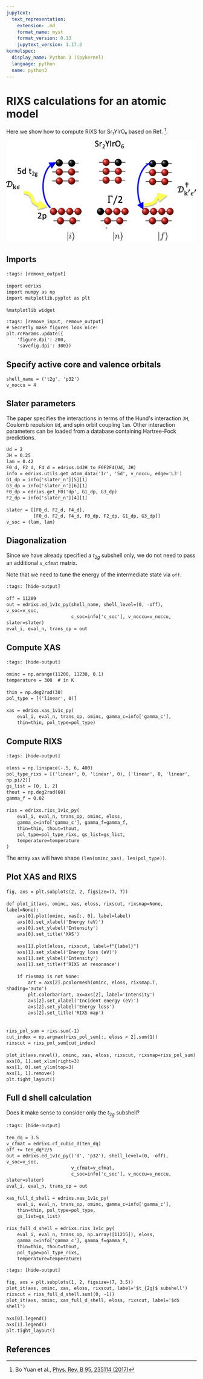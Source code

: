 ```yaml
---
jupytext:
  text_representation:
    extension: .md
    format_name: myst
    format_version: 0.13
    jupytext_version: 1.17.2
kernelspec:
  display_name: Python 3 (ipykernel)
  language: python
  name: python3
---
```


# RIXS calculations for an atomic model
Here we show how to compute RIXS for Sr₂YIrO₆ based on Ref. [^1]. 

![Sr₂YIrO₆](./Sr2YIrO6.png)

## Imports

```{code-cell} ipython3
:tags: [remove_output]

import edrixs
import numpy as np
import matplotlib.pyplot as plt

%matplotlib widget
```

```{code-cell} ipython3
:tags: [remove_input, remove_output]
# Secretly make figures look nice!
plt.rcParams.update({
    'figure.dpi': 200,
    'savefig.dpi': 300})
```

## Specify active core and valence orbitals

```{code-cell} ipython3
shell_name = ('t2g', 'p32')
v_noccu = 4
```

## Slater parameters
The paper specifies the interactions in terms of the Hund's interaction
`JH`, Coulomb repulsion `Ud`, and spin orbit coupling `lam`. Other interaction parameters can be loaded from a database containing Hartree-Fock predictions.

```{code-cell} ipython3
Ud = 2
JH = 0.25
lam = 0.42
F0_d, F2_d, F4_d = edrixs.UdJH_to_F0F2F4(Ud, JH)
info = edrixs.utils.get_atom_data('Ir', '5d', v_noccu, edge='L3')
G1_dp = info['slater_n'][5][1]
G3_dp = info['slater_n'][6][1]
F0_dp = edrixs.get_F0('dp', G1_dp, G3_dp)
F2_dp = info['slater_n'][4][1]

slater = [[F0_d, F2_d, F4_d],
          [F0_d, F2_d, F4_d, F0_dp, F2_dp, G1_dp, G3_dp]]
v_soc = (lam, lam)
```

## Diagonalization
Since we have already specified a $t_{2g}$ subshell only, we do not need to pass an additional `v_cfmat` matrix.

Note that we need to tune the energy of the intermediate state via `off`.

```{code-cell} ipython3
:tags: [hide-output]

off = 11209
out = edrixs.ed_1v1c_py(shell_name, shell_level=(0, -off), v_soc=v_soc,
                        c_soc=info['c_soc'], v_noccu=v_noccu, slater=slater)
eval_i, eval_n, trans_op = out
```

## Compute XAS

```{code-cell} ipython3
:tags: [hide-output]

ominc = np.arange(11200, 11230, 0.1)
temperature = 300  # in K

thin = np.deg2rad(30)
pol_type = [('linear', 0)]

xas = edrixs.xas_1v1c_py(
    eval_i, eval_n, trans_op, ominc, gamma_c=info['gamma_c'],
    thin=thin, pol_type=pol_type)
```

## Compute RIXS

```{code-cell} ipython3
:tags: [hide-output]

eloss = np.linspace(-.5, 6, 400)
pol_type_rixs = [('linear', 0, 'linear', 0), ('linear', 0, 'linear', np.pi/2)]
gs_list = [0, 1, 2]
thout = np.deg2rad(60)
gamma_f = 0.02

rixs = edrixs.rixs_1v1c_py(
    eval_i, eval_n, trans_op, ominc, eloss,
    gamma_c=info['gamma_c'], gamma_f=gamma_f,
    thin=thin, thout=thout,
    pol_type=pol_type_rixs, gs_list=gs_list,
    temperature=temperature
)
```

The array ``xas`` will have shape ``(len(ominc_xas), len(pol_type))``.



## Plot XAS and RIXS

```{code-cell} ipython3
fig, axs = plt.subplots(2, 2, figsize=(7, 7))

def plot_it(axs, ominc, xas, eloss, rixscut, rixsmap=None, label=None):
    axs[0].plot(ominc, xas[:, 0], label=label)
    axs[0].set_xlabel('Energy (eV)')
    axs[0].set_ylabel('Intensity')
    axs[0].set_title('XAS')

    axs[1].plot(eloss, rixscut, label=f"{label}")
    axs[1].set_xlabel('Energy loss (eV)')
    axs[1].set_ylabel('Intensity')
    axs[1].set_title(f'RIXS at resonance')

    if rixsmap is not None:
        art = axs[2].pcolormesh(ominc, eloss, rixsmap.T, shading='auto')
        plt.colorbar(art, ax=axs[2], label='Intensity')
        axs[2].set_xlabel('Incident energy (eV)')
        axs[2].set_ylabel('Energy loss')
        axs[2].set_title('RIXS map')


rixs_pol_sum = rixs.sum(-1)
cut_index = np.argmax(rixs_pol_sum[:, eloss < 2].sum(1))
rixscut = rixs_pol_sum[cut_index]

plot_it(axs.ravel(), ominc, xas, eloss, rixscut, rixsmap=rixs_pol_sum)
axs[0, 1].set_xlim(right=3)
axs[1, 0].set_ylim(top=3)
axs[1, 1].remove()
plt.tight_layout()
```

## Full d shell calculation
Does it make sense to consider only the $t_{2g}$ subshell?

```{code-cell} ipython3
:tags: [hide-output]

ten_dq = 3.5
v_cfmat = edrixs.cf_cubic_d(ten_dq)
off += ten_dq*2/5
out = edrixs.ed_1v1c_py(('d', 'p32'), shell_level=(0, -off), v_soc=v_soc,
                        v_cfmat=v_cfmat,
                        c_soc=info['c_soc'], v_noccu=v_noccu, slater=slater)
eval_i, eval_n, trans_op = out

xas_full_d_shell = edrixs.xas_1v1c_py(
    eval_i, eval_n, trans_op, ominc, gamma_c=info['gamma_c'],
    thin=thin, pol_type=pol_type,
    gs_list=gs_list)

rixs_full_d_shell = edrixs.rixs_1v1c_py(
    eval_i, eval_n, trans_op, np.array([11215]), eloss,
    gamma_c=info['gamma_c'], gamma_f=gamma_f,
    thin=thin, thout=thout,
    pol_type=pol_type_rixs,
    temperature=temperature)
```

```{code-cell} ipython3
:tags: [hide-output]

fig, axs = plt.subplots(1, 2, figsize=(7, 3.5))
plot_it(axs, ominc, xas, eloss, rixscut, label='$t_{2g}$ subshell')
rixscut = rixs_full_d_shell.sum((0, -1))
plot_it(axs, ominc, xas_full_d_shell, eloss, rixscut, label='$d$ shell')

axs[0].legend()
axs[1].legend()
plt.tight_layout()
```

## References
[^1]: Bo Yuan et al.,
       [Phys. Rev. B 95, 235114 (2017)](https://doi.org/10.1103/PhysRevB.95.235114)
